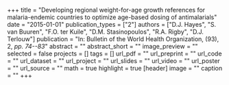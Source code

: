 +++
title = "Developing regional weight-for-age growth references for malaria-endemic countries to optimize age-based dosing of antimalarials"
date = "2015-01-01"
publication_types = ["2"]
authors = ["D.J. Hayes", "S. van Buuren", "F.O. ter Kuile", "D.M. Stasinopoulos", "R.A. Rigby", "D.J. Terlouw"]
publication = "In: Bulletin of the World Health Organization, (93), 2, _pp. 74--83_"
abstract = ""
abstract_short = ""
image_preview = ""
selected = false
projects = []
tags = []
url_pdf = ""
url_preprint = ""
url_code = ""
url_dataset = ""
url_project = ""
url_slides = ""
url_video = ""
url_poster = ""
url_source = ""
math = true
highlight = true
[header]
image = ""
caption = ""
+++
